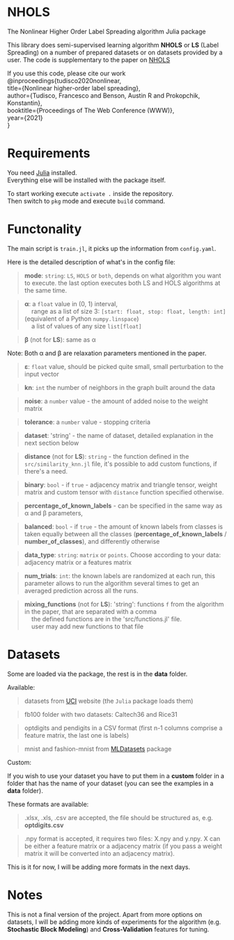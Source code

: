 # NHOLS
The Nonlinear Higher Order Label Spreading algorithm Julia package

This library does semi-supervised learning algorithm **NHOLS** or **LS** (Label Spreading) on a number of prepared datasets or on datasets provided by a user. The code is supplementary to the paper on [NHOLS](https://arxiv.org/abs/2006.04762)

If you use this code, please cite our work   
@inproceedings{tudisco2020nonlinear,   
  title={Nonlinear higher-order label spreading},   
  author={Tudisco, Francesco and Benson, Austin R and Prokopchik, Konstantin},   
  booktitle={Proceedings of The Web Conference (WWW)},   
  year={2021}   
}    


# Requirements

You need [Julia](https://julialang.org/downloads/) installed.  
Everything else will be installed with the package itself.

To start working execute  `activate .` inside the repository.  
Then switch to `pkg` mode and execute `build` command.

# Functonality

The main script is `train.jl`, it picks up the information from `config.yaml`.   

Here is the detailed description of what's in the config file:

> **mode**: `string`: `LS`, `HOLS` or `both`, depends on what algorithm you want to execute. the last option executes both LS and HOLS algorithms at the same time.

> **α**: a `float` value in (0, 1) interval,\
    &nbsp;&nbsp;&nbsp; range as a list of size 3: `[start: float, stop: float, length: int]` (equivalent of a Python `numpy.linspace`)\
    &nbsp;&nbsp;&nbsp; a list of values of any size `list[float]`

> **β** (not for **LS**): same as α

Note: Both α and β are relaxation parameters mentioned in the paper.

> **ε**: `float` value, should be picked quite small, small perturbation to the input vector

> **kn**: `int` the number of neighbors in the graph built around the data

> **noise**: a `number` value - the amount of added noise to the weight matrix

> **tolerance**: a `number` value - stopping criteria

> **dataset**: 'string' - the name of dataset, detailed explanation in the next section below

> **distance** (not for **LS**): `string` - the function defined in the `src/similarity_knn.jl` file, it's possible to add custom functions, if there's a need.

> **binary**: `bool` - if `true` - adjacency matrix and triangle tensor, weight matrix and custom tensor with `distance` function specified otherwise.

> **percentage_of_known_labels** - can be specified in the same way as α and β parameters,


> **balanced**: `bool` - if `true` - the amount of known labels from classes is taken equally between all the  classes (**percentage_of_known_labels** / **number_of_classes**), and differently otherwise

> **data_type**: `string`: `matrix` or `points`. Choose according to your data: adjacency matrix or a features matrix

> **num_trials**: `int`: the known labels are randomized at each run, this parameter allows to run the algorithm several times to get an averaged prediction across all the runs.

> **mixing_functions** (not for **LS**): 'string': functions `f` from the algorithm in the paper, that are separated with a comma\
&nbsp;&nbsp;&nbsp; the defined functions are in the 'src/functions.jl' file.\
&nbsp;&nbsp;&nbsp; user may add new functions to that file


# Datasets

Some are loaded via the package, the rest is in the **data** folder.

Available:

> datasets from [UCI](https://archive.ics.uci.edu/ml/datasets.php) website (the `Julia` package loads them)

> fb100 folder with two datasets: Caltech36 and Rice31

> optdigits and pendigits in a CSV format (first n-1 columns comprise a feature matrix, the last one is labels)

> mnist and fashion-mnist from [MLDatasets](https://github.com/JuliaML/MLDatasets.jl) package

Custom:

If you wish to use your dataset you have to put them in a **custom** folder in a folder that has the name of your dataset (you can see the examples in a **data** folder).

These formats are available:

> .xlsx, .xls, .csv are accepted, the file should be structured as, e.g. **optdigits.csv**

> .npy format is accepted, it requires two files: X.npy and y.npy. X can be either a feature matrix or a adjacency matrix (if you pass a weight matrix it will be converted into an adjacency matrix).

This is it for now, I will be adding more formats in the next days.


# Notes

This is not a final version of the project. Apart from more options on datasets, I will be adding more kinds of experiments for the algorithm (e.g. **Stochastic Block Modeling**) and **Cross-Validation** features for tuning.

